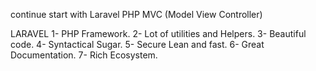 continue start with Laravel PHP
MVC (Model View Controller)

LARAVEL
1- PHP Framework.
2- Lot of utilities and Helpers.
3- Beautiful code.
4- Syntactical Sugar.
5- Secure Lean and fast.
6- Great Documentation.
7- Rich Ecosystem.
